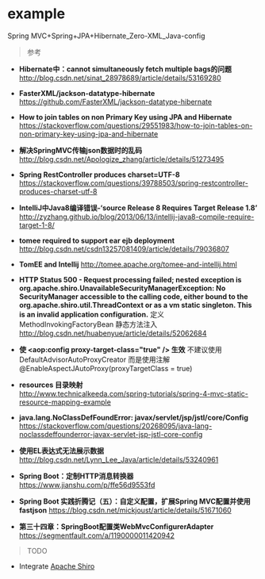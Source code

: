 # example
Spring MVC+Spring+JPA+Hibernate_Zero-XML_Java-config

>参考
- **Hibernate中：cannot simultaneously fetch multiple bags的问题**
http://blog.csdn.net/sinat_28978689/article/details/53169280

- **FasterXML/jackson-datatype-hibernate**
https://github.com/FasterXML/jackson-datatype-hibernate

- **How to join tables on non Primary Key using JPA and Hibernate**
https://stackoverflow.com/questions/29551983/how-to-join-tables-on-non-primary-key-using-jpa-and-hibernate

- **解决SpringMVC传输json数据时的乱码**
http://blog.csdn.net/Apologize_zhang/article/details/51273495

- **Spring RestController produces charset=UTF-8**
https://stackoverflow.com/questions/39788503/spring-restcontroller-produces-charset-utf-8

- **IntelliJ中Java8编译错误-‘source Release 8 Requires Target Release 1.8’**
http://zyzhang.github.io/blog/2013/06/13/intellij-java8-compile-require-target-1-8/

- **tomee required to support ear ejb deployment**
http://blog.csdn.net/csdn13257081409/article/details/79036807

- **TomEE and Intellij**
http://tomee.apache.org/tomee-and-intellij.html

- **HTTP Status 500 - Request processing failed; nested exception is org.apache.shiro.UnavailableSecurityManagerException: No SecurityManager accessible to the calling code, either bound to the org.apache.shiro.util.ThreadContext or as a vm static singleton. This is an invalid application configuration.**
定义 MethodInvokingFactoryBean 静态方法注入  
http://blog.csdn.net/huabenyue/article/details/52062684

- **使 <aop:config proxy-target-class="true" /> 生效**
不建议使用 DefaultAdvisorAutoProxyCreator
而是使用注解 @EnableAspectJAutoProxy(proxyTargetClass = true)

- **resources 目录映射**  
http://www.technicalkeeda.com/spring-tutorials/spring-4-mvc-static-resource-mapping-example

- **java.lang.NoClassDefFoundError: javax/servlet/jsp/jstl/core/Config**
https://stackoverflow.com/questions/20268095/java-lang-noclassdeffounderror-javax-servlet-jsp-jstl-core-config

- **使用EL表达式无法展示数据**  
http://blog.csdn.net/Lynn_Lee_Java/article/details/53240961

- **Spring Boot：定制HTTP消息转换器**
https://www.jianshu.com/p/ffe56d9553fd

- **Spring Boot 实践折腾记（五）：自定义配置，扩展Spring MVC配置并使用fastjson**
https://blog.csdn.net/mickjoust/article/details/51671060

- **第三十四章：SpringBoot配置类WebMvcConfigurerAdapter**
https://segmentfault.com/a/1190000011420942

>TODO
- Integrate [Apache Shiro](http://shiro.apache.org)

